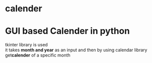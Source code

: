 # calender
<h1>GUI based Calender in python</h1>
tkinter library is used</br>
it takes <b>month and year</b>
 as an input and then by using calendar library get<b>calender</b>
 of a specific month
